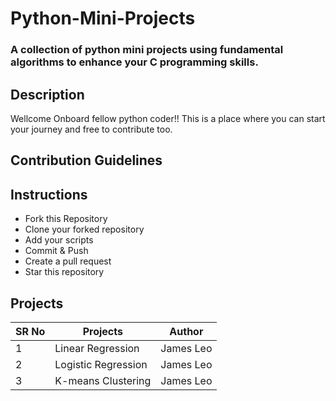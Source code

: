 # Python-Mini-Projects
### A collection of python mini projects using fundamental algorithms to enhance your C programming skills.


## Description

Wellcome Onboard fellow python coder!! This is a place where you can start your journey and free to contribute too.

## Contribution Guidelines

## Instructions
* Fork this Repository
* Clone your forked repository
* Add your scripts
* Commit & Push
* Create a pull request
* Star this repository

## Projects


|SR No |Projects  | Author|
--- | --- | ---|
|1|Linear Regression|James Leo|
|2|Logistic Regression|James Leo|
|3|K-means Clustering|James Leo|
